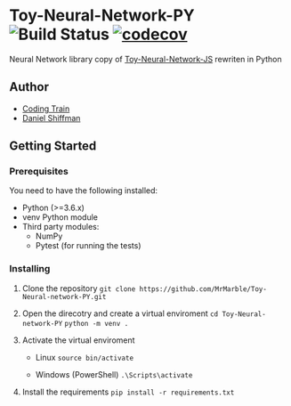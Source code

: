 # Toy-Neural-Network-PY ![Build Status](https://circleci.com/gh/MrMarble/Toy-Neural-network-PY.svg?&style=shield&circle-token=:circle-token) [![codecov](https://codecov.io/gh/MrMarble/Toy-Neural-network-PY/branch/master/graph/badge.svg)](https://codecov.io/gh/MrMarble/Toy-Neural-network-PY)



Neural Network library copy of [Toy-Neural-Network-JS](https://github.com/CodingTrain/Toy-Neural-Network-JS) rewriten in Python
## Author
  * [Coding Train](https://github.com/CodingTrain)
  * [Daniel Shiffman](https://github.com/shiffman)
  
## Getting Started
  ### Prerequisites
  You need to have the following installed:
  * Python (>=3.6.x)
  * venv Python module
  * Third party modules:
    * NumPy
    * Pytest (for running the tests)
  ### Installing
  1. Clone the repository
  `git clone https://github.com/MrMarble/Toy-Neural-network-PY.git`
  
  2. Open the direcotry and create a virtual enviroment
  `cd Toy-Neural-network-PY`
  `python -m venv .`
  
  3. Activate the virtual enviroment
      * Linux
      `source bin/activate`
      
      * Windows (PowerShell)
      `.\Scripts\activate`
      
  4. Install the requirements
  `pip install -r requirements.txt`
  
